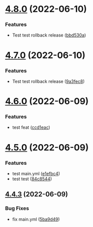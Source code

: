 # [4.8.0](https://github.com/Hussein-Attie/APT3/compare/v4.7.0...v4.8.0) (2022-06-10)


### Features

* Test test rollback release ([bbd530a](https://github.com/Hussein-Attie/APT3/commit/bbd530a8aff6eb666b8775e8390661052248ff19))



# [4.7.0](https://github.com/Hussein-Attie/APT3/compare/v4.6.0...v4.7.0) (2022-06-10)


### Features

* Test test rollback release ([9a3fec8](https://github.com/Hussein-Attie/APT3/commit/9a3fec8643f193f16a1faecf829a9d194dbc7de7))



# [4.6.0](https://github.com/Hussein-Attie/APT3/compare/v4.5.0...v4.6.0) (2022-06-09)


### Features

* test feat ([ccd1eac](https://github.com/Hussein-Attie/APT3/commit/ccd1eacae9133cde693f727a6b60218d303c5f51))



# [4.5.0](https://github.com/Hussein-Attie/APT3/compare/v4.4.3...v4.5.0) (2022-06-09)


### Features

* test main.yml ([e1efbc4](https://github.com/Hussein-Attie/APT3/commit/e1efbc4c604ab295546e54209e00d448bdbb7609))
* test test ([84c8544](https://github.com/Hussein-Attie/APT3/commit/84c85448391b684e5b9354e17b817400a2f6d456))



## [4.4.3](https://github.com/Hussein-Attie/APT3/compare/v4.4.2...v4.4.3) (2022-06-09)


### Bug Fixes

* fix main.yml ([5ba9d49](https://github.com/Hussein-Attie/APT3/commit/5ba9d49892c47b5efaa1010255baecea554b0ef8))



